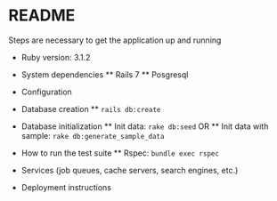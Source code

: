 # README

Steps are necessary to get the application up and running

* Ruby version: 3.1.2

* System dependencies
** Rails 7
** Posgresql

* Configuration

* Database creation
** `rails db:create`

* Database initialization
** Init data: `rake db:seed`
OR
** Init data with sample: `rake db:generate_sample_data`

* How to run the test suite
** Rspec: `bundle exec rspec`

* Services (job queues, cache servers, search engines, etc.)

* Deployment instructions
